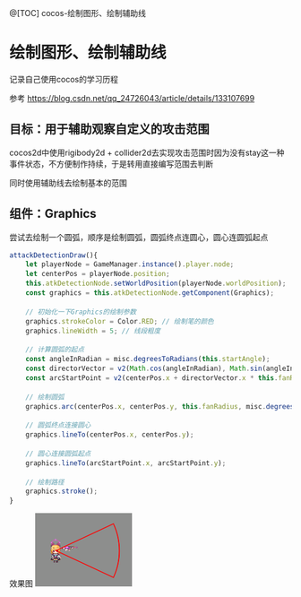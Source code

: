 @[TOC] cocos-绘制图形、绘制辅助线

# 绘制图形、绘制辅助线

记录自己使用cocos的学习历程

参考 https://blog.csdn.net/qq_24726043/article/details/133107699

## 目标：用于辅助观察自定义的攻击范围

cocos2d中使用rigibody2d + collider2d去实现攻击范围时因为没有stay这一种事件状态，不方便制作持续，于是转用直接编写范围去判断

同时使用辅助线去绘制基本的范围

## 组件：Graphics

尝试去绘制一个圆弧，顺序是绘制圆弧，圆弧终点连圆心，圆心连圆弧起点

```typescript
attackDetectionDraw(){
    let playerNode = GameManager.instance().player.node;
    let centerPos = playerNode.position;
    this.atkDetectionNode.setWorldPosition(playerNode.worldPosition);
    const graphics = this.atkDetectionNode.getComponent(Graphics);

    // 初始化一下Graphics的绘制参数
    graphics.strokeColor = Color.RED; // 绘制笔的颜色
    graphics.lineWidth = 5; // 线段粗度
    
    // 计算圆弧的起点
    const angleInRadian = misc.degreesToRadians(this.startAngle);
    const directorVector = v2(Math.cos(angleInRadian), Math.sin(angleInRadian));
    const arcStartPoint = v2(centerPos.x + directorVector.x * this.fanRadius, centerPos.y + directorVector.y * this.fanRadius);

    // 绘制圆弧
    graphics.arc(centerPos.x, centerPos.y, this.fanRadius, misc.degreesToRadians(this.startAngle), misc.degreesToRadians(this.endAngle),true);
    
    // 圆弧终点连接圆心
    graphics.lineTo(centerPos.x, centerPos.y);

    // 圆心连接圆弧起点
    graphics.lineTo(arcStartPoint.x, arcStartPoint.y);

    // 绘制路径
    graphics.stroke();
}
```

效果图
![效果图](./graphics-arc-draw.png)


